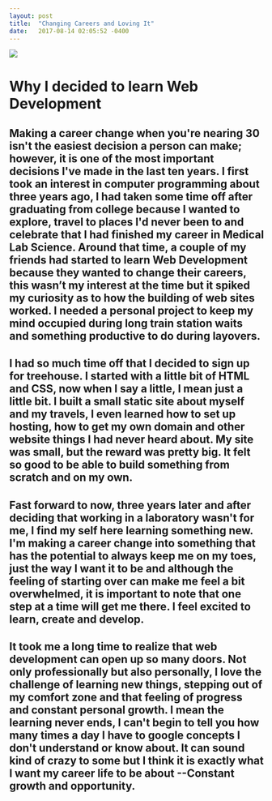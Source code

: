 ```yaml
---
layout: post
title:  "Changing Careers and Loving It"
date:   2017-08-14 02:05:52 -0400
---
```



![](http://i.imgur.com/6cNz8ny.jpg)
# Why I decided to learn Web Development

## Making a career change when you're nearing 30 isn't the easiest decision a person can make; however, it is one of the most important decisions I've made in the last ten years. I first took an interest in computer programming about three years ago, I had taken some time off after graduating from college because I wanted to explore, travel to places I'd never been to and celebrate that I had finished my career in Medical Lab Science. Around that time, a couple of my friends had started to learn Web Development because they wanted to change their careers, this wasn’t my interest at the time but it spiked my curiosity as to how the building of web sites worked. I needed a personal project to keep my mind occupied during long train station waits and something productive to do during layovers. 

## I had so much time off that I decided to sign up for treehouse. I started with a little bit of HTML and CSS, now when I say a little, I mean just a little bit. I built a small static site about myself and my travels, I even learned how to set up hosting, how to get my own domain and other website things I had never heard about. My site was small, but the reward was pretty big. It felt so good to be able to build something from scratch and on my own.

## Fast forward to now, three years later and after deciding that working in a laboratory wasn't for me, I find my self here learning something new. I'm making a career change into something that has the potential to always keep me on my toes, just the way I want it to be and although the feeling of starting over can make me feel a bit overwhelmed, it is important to note that one step at a time will get me there. I feel excited to learn, create and develop. 


## It took me a long time to realize that web development can open up so many doors. Not only professionally but also personally, I love the challenge of learning new things, stepping out of my comfort zone and that feeling of progress and constant personal growth. I mean the learning never ends, I can't begin to tell you how many times a day I have to google concepts I don't understand or know about. It can sound kind of crazy to some but I think it is exactly what I want my career life to be about --Constant growth and opportunity. 






